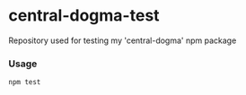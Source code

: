 # central-dogma-test
Repository used for testing my 'central-dogma' npm package

### Usage
`npm test`
